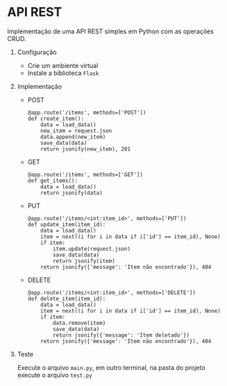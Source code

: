 # API REST

Implementação de uma API REST simples em Python com as operações CRUD.

1. Configuração
    - Crie um ambiente virtual
    - Instale a biblioteca `Flask`
2. Implementação
    - POST
        ```
        @app.route('/items', methods=['POST'])
        def create_item():
            data = load_data()
            new_item = request.json
            data.append(new_item)
            save_data(data)
            return jsonify(new_item), 201
        ``` 
    - GET
        ```
        @app.route('/items', methods=['GET'])
        def get_items():
            data = load_data()
            return jsonify(data)
        ```
    - PUT
        ```
        @app.route('/items/<int:item_id>', methods=['PUT'])
        def update_item(item_id):
            data = load_data()
            item = next((i for i in data if i['id'] == item_id), None)
            if item:
                item.update(request.json)
                save_data(data)
                return jsonify(item)
            return jsonify({'message': 'Item não encontrado'}), 404
        ``` 
    - DELETE
        ```
        @app.route('/items/<int:item_id>', methods=['DELETE'])
        def delete_item(item_id):
            data = load_data()
            item = next((i for i in data if i['id'] == item_id), None)
            if item:
                data.remove(item)
                save_data(data)
                return jsonify({'message': 'Item deletado'})
            return jsonify({'message': 'Item não encontrado'}), 404

        ``` 
3. Teste 
    
    Execute o arquivo `main.py`, em outro terminal, na pasta do projeto execute o arquivo `test.py`
     